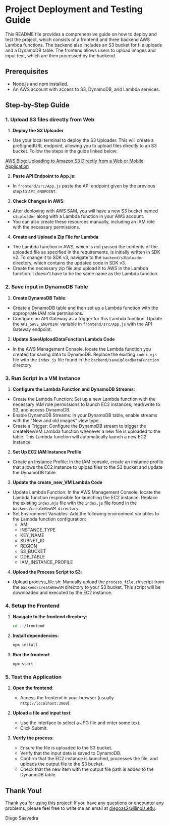 # Project Deployment and Testing Guide

This README file provides a comprehensive guide on how to deploy and test the project, which consists of a frontend and three backend AWS Lambda functions. The backend also includes an S3 bucket for file uploads and a DynamoDB table. The frontend allows users to upload images and input text, which are then processed by the backend.

## Prerequisites

- Node.js and npm installed.
- An AWS account with access to S3, DynamoDB, and Lambda services.

## Step-by-Step Guide

### 1. Upload S3 files directly from Web

1. **Deploy the S3 Uploader**
- Use your local terminal to deploy the S3 Uploader. This will create a preSignedURL endpoint, allowing you to upload files directly to an S3 bucket. Follow the steps in the guide linked below:

[AWS Blog: Uploading to Amazon S3 Directly from a Web or Mobile Application](https://aws.amazon.com/blogs/compute/uploading-to-amazon-s3-directly-from-a-web-or-mobile-application/)

2. **Paste API Endpoint to App.js**:
- In `frontend/src/App.js` paste the API endpoint given by the previous step to `API_ENDPOINT`.

3. **Check Changes in AWS**:

- After deploying with AWS SAM, you will have a new S3 bucket named `s3uploader` along with a Lambda function in your AWS account.
- You can also create these resources manually, including an IAM role with the necessary permissions.

4. **Create and Upload a Zip File for Lambda**
- The Lambda function in AWS, which is not passed the contents of the uploaded file as specified in the requirements, is initially written in SDK v2. To change it to SDK v3, navigate to the `backend/s3Uploader` directory, which contains the updated code in SDK v3.
- Create the necessary zip file and upload it to AWS in the Lambda function. t doesn't have to be the same name as the Lambda function.

   
### 2. Save input in DynamoDB Table

1. **Create DynamoDB Table**:
- Create a DynamoDB table and then set up a Lambda function with the appropriate IAM role permissions.
- Configure an API Gateway as a trigger for this Lambda function. Update the `API_SAVE_ENDPOINT` variable in `frontend/src/App.js` with the API Gateway endpoint.

2. **Update SaveUploadDataFunction Lambda Code**
- In the AWS Management Console, locate the Lambda function you created for saving data to DynamoDB. Replace the existing `index.mjs` file with the `index.js` file found in the `backend/saveUploadDataFunction` directory. 

### 3. Run Script in a VM Instance

1. **Configure the Lambda Function and DynamoDB Streams**:
- Create the Lambda Function: Set up a new Lambda function with the necessary IAM role permissions to launch EC2 instances, read/write to S3, and access DynamoDB.
- Enable DynamoDB Streams: In your DynamoDB table, enable streams with the "New and old images" view type.
- Create a Trigger: Configure the DynamoDB stream to trigger the createNewVM Lambda function whenever a new file is uploaded to the table. This Lambda function will automatically launch a new EC2 instance.

2. **Set Up EC2 IAM Instance Profile**:
- Create an Instance Profile: In the IAM console, create an instance profile that allows the EC2 instance to upload files to the S3 bucket and update the DynamoDB table.

3. **Update the create_new_VM Lambda Code**
- Update Lambda Function: In the AWS Management Console, locate the Lambda function responsible for launching the EC2 instance. Replace the existing `index.mjs` file with the `index.js` file found in the `backend/createNewVM directory`.
- Set Environment Variables: Add the following environment variables to the Lambda function configuration:
  - AMI
  - INSTANCE_TYPE
  - KEY_NAME
  - SUBNET_ID
  - REGION
  - S3_BUCKET
  - DDB_TABLE
  - IAM_INSTANCE_PROFILE

4. **Upload the Process Script to S3**:
- Upload process_file.sh: Manually upload the `process_file.sh` script from the `backend/createNewVM` directory to your S3 bucket. This script will be downloaded and executed by the EC2 instance.

### 4. Setup the Frontend

1. **Navigate to the frontend directory**:
    ```bash
    cd ../frontend
    ```

2. **Install dependencies**:
    ```bash
    npm install
    ```

3. **Run the frontend**:
    ```bash
    npm start
    ```

### 5. Test the Application

1. **Open the frontend**:
    - Access the frontend in your browser (usually `http://localhost:3000`).

2. **Upload a file and input text**:
    - Use the interface to select a JPG file and enter some text.
    - Click Submit.

3. **Verify the process**:
    - Ensure the file is uploaded to the S3 bucket.
    - Verify that the input data is saved to DynamoDB.
    - Confirm that the EC2 instance is launched, processes the file, and uploads the output file to the S3 bucket.
    - Check that the new item with the output file path is added to the DynamoDB table.


## Thank You!

Thank you for using this project! If you have any questions or encounter any problems, please feel free to write me an email at [diegoas2@illinois.edu](mailto:diegoas2@illinois.edu).

Diego Saavedra

